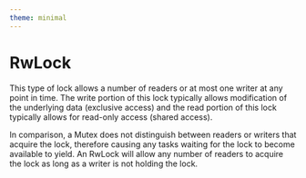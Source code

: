 ```yaml
---
theme: minimal
---
```


# RwLock

This type of lock allows a number of readers or at most one writer at any point in time. The write portion of this lock typically allows modification of the underlying data (exclusive access) and the read portion of this lock typically allows for read-only access (shared access).

In comparison, a Mutex does not distinguish between readers or writers that acquire the lock, therefore causing any tasks waiting for the lock to become available to yield. An RwLock will allow any number of readers to acquire the lock as long as a writer is not holding the lock.